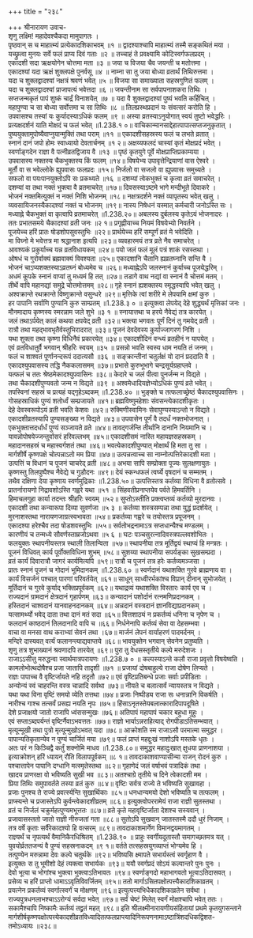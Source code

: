 +++
title = "२३८"

+++
श्रीनारायण उवाच-  
शृणु लक्ष्मि! महादेवश्चैकदा मामुपागतः ।  
पृष्ठवान् स च माहात्म्यं प्रत्येकादशिकाभवम् ॥१ ॥
द्वादश्याश्चापि माहात्म्यं तस्मै सङ्कथितं मया ।  
यच्छ्रुत्वा मुनयः सर्वे फलं प्राप्य दिवं गताः ॥२ ॥
तच्चाहं ते प्रवक्ष्यामि कोटिस्वर्गफलप्रदम् ।  
एकादशी सदा ऋक्षयोगेन चोत्तमा मता ॥३ ॥
जया च विजया चैव जयन्ती च मतोत्तमा ।  
एकादश्यां यदा ऋक्षं शुक्लपक्षे पुनर्वसू ॥४ ॥
नाम्ना सा तु जया बोध्या व्रतार्थं तिथिरुत्तमा ।  
यदा च शुक्लद्वादश्यां नक्षत्रं श्रवणं भवेत् ॥५ ॥
विजया सा समाख्याता सहस्रगुणितं फलम् ।  
यदा च शुक्लद्वादश्यां प्राजापत्यं भवेत्तदा ॥६ ॥
जयन्तीनाम सा सर्वपापनाशकरा तिथिः ।  
सप्तजन्मकृतं पापं शुष्कं चार्द्रं विनाशयेत् ॥७ ॥
यदा वै शुक्लद्वादश्यां पुष्यं भवति कर्हिचित् ।  
महापुण्या च सा बोध्या सर्वोत्तमा च सा तिथिः ॥८ ॥
तिलप्रस्थप्रदानं यः संवत्सरं करोति हि ।  
उपवासश्च तस्यां यः कुर्यादस्याऽधिकं फलम् ॥९ ॥
अस्या व्रतस्याऽनुयोगात् स्वयं तुष्टो भवेद्धरिः ।  
प्रत्यक्षदर्शनं याति मोक्षदं च फलं भवेत् ॥1.238.१ ०॥
वाचिकान्मानसाद्देहात्पापात्सप्तजनुकृतात् ।  
पुष्ययुक्तामुपोष्यैवाप्नुयान्मुक्तिं तथा पराम् ॥११ ॥
एकादशीसहस्रस्य फलं च लभते व्रतात् ।  
स्नानं दानं जपो होमः स्वाध्यायो देवतार्चनम् ॥१ २॥
अक्षय्यफलदं चास्यां कृतं मोक्षप्रदं भवेत् ।  
स्वर्णाङ्गदेन राज्ञा वै पत्नीव्रतद्विजाय वै ॥१३ ॥
पृष्ठं कृतयुगे पूर्वे मोक्षप्राप्तिप्रकाम्यया ।  
उपवासस्य नक्तस्य चैकभुक्तस्य किं फलम् ॥१४॥
विषयेभ्य उपावृत्तेन्द्रियाणां वास ऐश्वरे ।  
मूर्तौ वा स भवेल्लोके ह्युपवासः फलप्रदः ॥१५॥
निर्जलो वा सजलो वा ह्युपवासः समुच्यते ।  
सफलो वा पयःपानयुक्तोऽपि सः प्रकथ्यते ॥१६ ॥
दशम्यां त्वेकभुक्तं च कृत्वा व्रतं समाचरेत् ।  
दशम्यां वा तथा नक्तं भुक्त्वा वै व्रतमाचरेत् ॥१७॥
दिवसस्याऽष्टमे भागे मन्दीभूते दिवाकरे ।  
भोजनं नक्तमित्युक्तं न नक्तं निशि भोजनम् ॥१८॥
नक्षत्रदर्शने नक्तं व्यापृतस्य भवेत् खलु ।  
व्यवसायिजनस्यैकादश्यां नक्तं च भोजनम् ॥१९॥
नास्य निषेधनं यस्मात् कर्मचारी जनोऽस्ति सः ।  
मध्याह्ने चैकभुक्तं वा कृत्वापि व्रतमाचरेत् ॥1.238.२०॥
अबलस्य दुर्बलस्य कृतेऽयं भोजनादरः ।  
ततः प्रभातसमये चैकादश्यां व्रती जनः ॥२ १॥
प्रगृह्णीयाच्च नियमं विषयेभ्यो निवर्तने ।  
पूजयेच्च हरिं प्रातः षोडशोपसुवस्तुभिः ॥२२॥
प्रार्थयेच्च हरिं सम्पूर्णं व्रतं मे भवेदिति ।  
मा विघ्नो मे भवेत्तत्र मा श्रद्धानाश इत्यपि ॥२३॥
व्यवहारमयं तत्र व्रते नैव समाचरेत् ।  
आवश्यकं प्रकुर्याच्च यन्न व्रतविधायकम् ॥२४॥
पयो जलं फलं मूलं पत्रं शाकं रसस्तथा ।  
ओषधं च गुरोर्वाक्यं ब्रह्मवाक्यं विवश्यता ॥२५॥
एकादशानि चैतानि ह्यव्रतघ्नानि सन्ति वै ।  
भोजनं चाऽप्यशक्तस्याऽव्रतघ्नं बोध्यमेव च ॥२६॥
मध्याह्नेऽपि जलस्नानं कुर्याच्च पूजयेद्धरिम् ।  
अधमं कूपके स्नानं वाप्यां तु मध्यमं हि तत् ॥२७॥
तडागे वाथ नद्यां वा स्नानं वै चोत्तमं मतम् ।  
तीर्थे वापि महानद्यां समुद्रे चोत्तमोत्तमम् ॥२८॥
गृहे स्नानं ह्यशक्तस्य स्मृद्धस्यापि भवेत् खलु ।  
अश्वक्रान्ते रथक्रान्ते विष्णुक्रान्ते वसुन्धरे ॥२९॥
मृत्तिके त्वां शरीरे मे लेपयामि क्षमां कुरु ।  
हर पापानि सर्वाणि पुण्यानि कुरु साम्प्रतम् ॥1.238.३ ० ॥
इत्युक्त्वा लेपयेद् देहे शुद्ध्यर्थं मृत्तिकां जनः ।  
मौनमादाय कृष्णस्य स्मरन्नाम जले शुभे ॥३ १ ॥
स्नायात्तथा च हरये नैवेद्यं तत्र कारयेत् ।  
जलं तथाऽर्पयेत् कालं कथया क्षपयेद् व्रती ॥३२॥
भक्त्या भगवतः पूर्णं दिनं तु गमयेद् व्रती ।  
रात्रौ तथा महद्भावभृतैर्वस्तुभिरादरात् ॥३३॥
पूजनं देवदेवस्य कुर्याज्जागरणं निशि ।  
यथा शुक्ला तथा कृष्णा विधिनैवं प्रकारयेत् ॥३४॥
एकादशीदिनं वन्ध्यं व्रतहीनं न यापयेत् ।  
एवं व्रतविधातुर्वै भगवान् श्रीहरिः स्वयम् ॥३५ ॥
प्रसन्नो भवति स्वस्य धाम नयति तं जनम् ।  
फलं च शाश्वतं पूर्णानन्दरूपं ददात्यसौ ॥३६ ॥
सङ्क्रान्तीनां चतुर्लक्षं यो दानं प्रददाति वै ।  
एकादश्युपवासस्य तद्धि नैककलासमम् ॥३७॥
प्रभासे कुरुभूभागे चन्द्रसूर्यग्रहाप्लवे ।  
यत्फलं च ततः श्रेष्ठमेकादश्युपवासिनः ॥३८॥
केदारे च जलं पीत्वा पुनर्जन्म न विद्यते ।  
तथा चैकादशीपुण्यवतो जन्म न विद्यते ॥३९ ॥
अश्वमेधादियज्ञेभ्योऽधिकं पुण्यं व्रते भवेत् ।  
तपस्विनां सहस्रं च प्रत्यहं यद्गृहेऽब्दकम् ॥1.238.४० ॥
भुङ्क्ते च तत्फलाच्छ्रेष्ठं चैकादश्युपवासिनः ।  
गोसहस्राधिकं पुण्यं शतोर्ध्वं सम्प्रजायते ॥४१॥
ब्रह्मविष्णुमहेशाः संवसन्त्येकादशीकृतः ।  
देहे देवस्वरूपोऽयं व्रती भवति केशवः ॥४२॥
रुक्मिणीस्वामिनः सेवापुण्यस्याऽन्तो न विद्यते ।  
एकादशीव्रतस्यापि पुण्यसङ्ख्या न विद्यते ॥४३॥
उपवासेन पूर्णं वै तदर्धं नक्तभोजनात् ।  
एकभुक्तात्तदर्धार्धं पुण्यं सञ्जायते व्रते ॥४४॥
तावद्गर्जन्ति तीर्थानि दानानि नियमानि च ।  
यावन्नोपोषयेज्जन्तुर्वासरं हरिवल्लभम् ॥४५॥
एकादशीसमं नास्ति महायज्ञसहस्रकम् ।  
महादानसहस्रं च महास्वर्गशतं तथा ॥४६॥
भवत्येकादशीपुण्यात् मोक्षार्थं हि मता तु सा ।  
मार्गशीर्षे कृष्णपक्षे चोत्पन्नाऽतो मम प्रिया ॥४७॥
उत्पन्नत्वाच्च सा नाम्नोत्पत्तिरेकादशी मता ।  
उत्पत्तिं च विधानं च पूजनं चाचरेद् व्रती ॥४८॥
अभया सापि सम्प्रोक्ता पूज्यः सुलक्षणायुतः ।  
कृष्णस्तु तिलपुष्पैश्च नैवेद्ये च गुडौदनः ॥४९॥
देयं स्कन्धफलं त्वर्घ्ये वृषदानं च सम्मतम् ।  
तथैव दक्षिणा देया कृष्णाय स्वर्णमुद्रिकाः ॥1.238.५०॥
उत्पत्तिस्तत्र कर्तव्या विधिना वै व्रतोत्सवे ।  
प्रातर्नारायणो निद्रावशोऽस्ति गह्वरे यथा ॥५१ ॥
सिंहवतीप्रनाप्तयेव पर्वते हिमवर्तिनि ।  
हिमाचलगुहा कार्या तदन्तः श्रीहरिः स्वयम् ॥५२॥
सुप्तोऽस्तीति प्रक्त्वप्तव्यं कर्तव्यो मुरदानवः ।  
एकादशी तथा कन्यारूपा दिव्या सुवर्णजा ॥५ ३ ॥
कर्तव्या शस्त्रसम्पन्ना तथा युद्धं प्रदर्शयेत् ।  
मुरनाशस्तथा नारायणजाग्रत्स्वभावता ॥५४॥
प्रकर्तव्या गह्वरे च तयोस्तत्र प्रपूजनम् ।  
एकादश्या हरेश्चैव तदा षोडशवस्तुभिः ॥५५॥
सर्वतोभद्रनामाऽत्र सप्तधान्यैश्च मण्डलम् ।  
कारणीयं च तन्मध्ये सौवर्णस्ताम्रजोऽथवा ॥५ ६ ॥
घटः पञ्चसुरत्नादिवस्त्रपल्लवशोभितः ।  
फलयुक्तः स्थापनीयस्तत्र स्थाली तिलान्विता ॥५७॥
स्थापनीया तत्र मूर्तिद्वयं स्थाप्यं हि मन्त्रतः ।  
पूजनं विधिवत् कार्य पूर्वोक्तविधिना शुभम् ॥५८॥
सुशय्या स्थापनीया सपर्यङ्का सुखसम्प्रदा ।  
व्रतं कार्यं दिवारात्रौ जागरं कार्यमित्यपि ॥५९॥
रात्रौ च पूजनं तत्र हरेः कर्तव्यमञ्जसा ।  
प्रातः स्नानं पूजनं च गोदानं भूमिदानकम् ॥1.238.६० ॥
स्वर्णदानं यथाशक्ति गुरवे ब्राह्मणाय वा ।  
कार्यं विसर्जनं पश्चात् पारणां परिवर्तयेत् ॥६१॥
साधून् साध्वीरर्भकांश्च विप्रान् दीनान् सुभोजयेत् ।  
मूर्तिदानं च गुरवे कुर्याद् भक्तिप्रपूर्वकम् ॥६२॥
यथाद्रव्यं यथाशक्ति विस्तारः कार्य एव च ।  
राज्यदानं ग्रामदानं क्षेत्रदानं गृहार्पणम् ॥६३॥
कन्यादानं पशोर्दानं रत्नमणिप्रदानकम् ।  
हस्तिदानं चाश्वदानं यानवाहनदानकम् ॥६४॥
अन्नदानं वस्त्रदानं ज्ञानविद्याप्रदानकम् ।  
यत्सामर्थ्यो भवेद् दाता तथा दानं मतं सदा ॥६५॥
वित्तशाठ्यं न प्रकर्तव्यं धनिना च नृपेण च ।  
फलदानं काष्ठदानं तिलदानादि वापि च ॥६६॥
निर्धनेनापि कर्तव्यं सेवा वा देहसम्भवा ।  
वाचा वा मनसा वाथ कराभ्यां सेवनं तथा ।६७॥
मार्जनं लेपनं वार्याहरणं पादमर्दनम् ।  
मन्दिरे दास्यवत् वर्त्यं फलानन्त्याद्यवाप्तये ॥६८॥
भावयुक्तेन भगवान् सेवनेन प्रतुष्यति ।  
शृणु तत्र शुभाख्यानं श्रवणादपि तारयेत् ॥६९॥
पुरा तु वेधसस्तृतीये कल्पे मरुदेशजः ।  
राजाऽऽसीत्तु मरुद्धन्वा स्वार्थमात्रपरायणः ॥1.238.७ ० ॥
कल्पस्याऽन्ते कलौ राजा प्रवृत्तो विषयेष्वति ।  
कामलोभोत्थदोषैश्च प्रजा जातापि तादृशी ॥७१ ॥
प्रजायां दोषबाहुल्ये राजा दोषेण लिप्यते ।  
राज्ञः पापाच्च वै वृष्टिर्जायते नहि तदृतौ ॥७२॥
एवं वृष्टिप्रतिबन्धे प्रजाः सर्वाः प्रपीडिताः ।  
अन्योन्यं स्वं चाहरन्ति वस्त्र चान्नादि सर्वथा ॥७३॥
नीयते च बलात्सर्वं न्यायस्तत्र न विद्यते ।  
यथा यथा विना वृष्टिं समयो व्येति तत्तथा ॥७४॥
प्रजाः निष्पीड्य राजा सः धनान्नानि विकर्षति ।  
नारीश्च गाश्च तत्सर्वं प्रसह्य नयति नृपः ॥७५॥
हिंसाऽनृतस्तेयबलात्कारादिपापदूषिते ।  
देशे प्रजाक्षयो जातो राजापि ध्वंससन्मुखः ॥७६॥
अतिपापं महापापं चकार बहुधा मुहुः ।  
एवं सप्ताऽब्दपर्यन्तं वृष्टिर्नैवाऽभवत्ततः ॥७७॥
राज्ञो भार्याऽन्नराहित्याद् रोगपीडाऽतिसम्भवात् ।  
मृत्यून्मूखी तथा पुत्रो मृत्यून्मुखोऽभवत् यदा ॥७८॥
आक्रोशति स्म राजाऽसौ परमात्मा समुद्धर ।  
पापान्यतिकृतान्येव न पुण्यं चार्जितं मया ॥७९॥
फलं प्राप्तं महद्दुःखं नाशोऽपि मस्तके धृतः ।  
अतः परं न किञ्चिद्वै कर्तुं शक्नोमि माधव ॥1.238.८०॥
समुद्धर महादुःखात् क्षुधया प्राणनाशया ।  
इत्याक्रोशन् हरिं ध्यायन् रौति विलापपूर्वकम् ॥८ १॥
तावदाकाशवाण्यासीन्मा राजन् रोदनं कुरु ।  
पश्चात्तापेन पापानि दग्धानि मत्स्मृतेस्तथा ॥८२॥
गृहाणेदं जलं वर्षाभवं पत्रादिकं तथा ।  
खादय प्राणरक्षा वो भविष्यति सुखी भव ॥८३॥
अतश्चाग्रे तृतीये च दिने त्वेकादशी मम ।  
प्रिया तिथिः समुपावर्तते तस्या व्रतं कुरु ॥८४॥
वृष्टिः सर्वत्र राज्ये ते भविष्यति सुखावहा ।  
प्रजाः पुनश्च ते राज्ये प्रवर्त्स्यन्ति सुखार्थिकाः ॥८५॥
धनधान्यमयो देशो भविष्यति च तत्फलम् ।  
प्राप्स्यन्ते च प्रजास्तेऽपि कुर्वन्त्वेकादशीव्रतम् ॥८६॥
इत्युक्त्वोपररामेयं राजा राज्ञी सुतस्तथा ।  
व्रतं च निर्जलं चक्रुर्महत्पुण्यमभूत्ततः ॥८७॥
व्रते कृते महावृष्टिर्जाता देशश्च सस्यवान् ।  
प्रजावासस्ततो जातो राज्ञी नीरुजतां गता ॥८८॥
सुतोऽपि सुखवान् जातस्तस्मै ददौ धुरं निजाम् ।  
तत्र वर्षे कृताः सर्वैरेकादश्यो हि वत्सरम् ॥८९॥
तावदाकाशमार्गेण विमानद्वयमागतम् ।  
राज्ञ्यर्थं च नृपत्यर्थं वैमानिकैरधिश्रितम् ॥1.238.९० ॥
प्राहुः स्वर्गीयदूतास्तौ समागच्छतमत्र यत् ।  
युवयोर्व्रततजन्यं वै पुण्यं सहस्रनाकदम् ॥९ १॥
वर्तते तत्सहस्रयुगव्याप्तं भोग्यमेव हि ।  
तत्पुण्येन मरुन्नामा देवः कल्पे चतुर्थके ॥९२॥
भविष्यसि क्ष्मापते सभार्यस्त्वं स्वर्गृहाण वै ।  
इत्युक्तः स तु भूमीशो देहं त्यक्त्वा सभार्यकः ॥९३॥
ययौ स्वर्गप्रदं सोऽयं कल्पान्तरे पुनः पुनः ।  
देवो भूत्वा च भोगांश्च भुक्त्वा भुक्त्वाऽतिभावतः ॥९४॥
स्वर्णाङ्गदो महाभागवतो भूत्वाऽतिदासवत् ।  
प्रसेव्य च हरिं प्राप्तो धामाऽऽवृतिविवर्जितम् ॥९५॥
ततो मार्गाऽसितपक्षोत्पत्त्यैकादशिकाव्रतम् ।  
प्रयत्नेन प्रकर्तव्यं स्वर्गात्स्वर्गं च मोक्षणम् ॥९६॥
इत्युत्पत्त्यभिधैकादशिकाव्रतेन सर्वथा ।  
राज्यपुत्रधनलाभश्चाऽऽरोग्यं सर्वदा भवेत् ॥९७॥
सर्वं चेष्टं मिलेत् स्वर्गं मोक्षश्चापि भवेत् ततः ।  
सकामैश्चापि निष्कामैः कर्तव्यं तद्व्रतं महत् ॥९८॥
इति श्रीलक्ष्मीनारायणीयसंहितायां प्रथमे कृतयुगसन्ताने मार्गशीर्षकृष्णपक्षोत्पत्त्येकादशीव्रतविध्यादितत्फलप्राप्त्यादिनिरूपणनामाऽष्टात्रिंशदधिकद्विशत-  
तमोऽध्यायः ॥२३८॥
    

